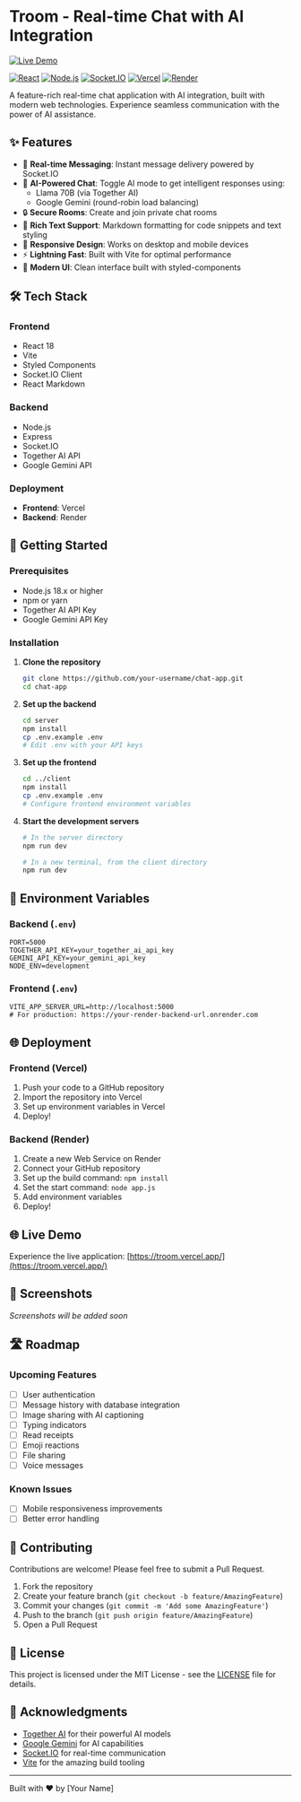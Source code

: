 # Troom - Real-time Chat with AI Integration

[![Live Demo](https://img.shields.io/badge/🚀_Live_Demo-000?style=for-the-badge&logo=vercel&labelColor=000000)](https://troom.vercel.app/)

[![React](https://img.shields.io/badge/React-18.2.0-61DAFB?logo=react)](https://reactjs.org/)
[![Node.js](https://img.shields.io/badge/Node.js-18.x-339933?logo=node.js)](https://nodejs.org/)
[![Socket.IO](https://img.shields.io/badge/Socket.IO-4.7.2-010101?logo=socket.io)](https://socket.io/)
[![Vercel](https://img.shields.io/badge/Deployed%20on-Vercel-000000?logo=vercel)](https://vercel.com/)
[![Render](https://img.shields.io/badge/Backend-Render-46e3b7?logo=render)](https://render.com/)

A feature-rich real-time chat application with AI integration, built with modern web technologies. Experience seamless communication with the power of AI assistance.

## ✨ Features

- 🚀 **Real-time Messaging**: Instant message delivery powered by Socket.IO
- 🤖 **AI-Powered Chat**: Toggle AI mode to get intelligent responses using:
  - Llama 70B (via Together AI)
  - Google Gemini (round-robin load balancing)
- 🔒 **Secure Rooms**: Create and join private chat rooms
- 💬 **Rich Text Support**: Markdown formatting for code snippets and text styling
- 📱 **Responsive Design**: Works on desktop and mobile devices
- ⚡ **Lightning Fast**: Built with Vite for optimal performance
- 🌈 **Modern UI**: Clean interface built with styled-components

## 🛠 Tech Stack

### Frontend
- React 18
- Vite
- Styled Components
- Socket.IO Client
- React Markdown

### Backend
- Node.js
- Express
- Socket.IO
- Together AI API
- Google Gemini API

### Deployment
- **Frontend**: Vercel
- **Backend**: Render

## 🚀 Getting Started

### Prerequisites
- Node.js 18.x or higher
- npm or yarn
- Together AI API Key
- Google Gemini API Key

### Installation

1. **Clone the repository**
   ```bash
   git clone https://github.com/your-username/chat-app.git
   cd chat-app
   ```

2. **Set up the backend**
   ```bash
   cd server
   npm install
   cp .env.example .env
   # Edit .env with your API keys
   ```

3. **Set up the frontend**
   ```bash
   cd ../client
   npm install
   cp .env.example .env
   # Configure frontend environment variables
   ```

4. **Start the development servers**
   ```bash
   # In the server directory
   npm run dev
   
   # In a new terminal, from the client directory
   npm run dev
   ```

## 🔧 Environment Variables

### Backend (`.env`)
```env
PORT=5000
TOGETHER_API_KEY=your_together_ai_api_key
GEMINI_API_KEY=your_gemini_api_key
NODE_ENV=development
```

### Frontend (`.env`)
```env
VITE_APP_SERVER_URL=http://localhost:5000
# For production: https://your-render-backend-url.onrender.com
```

## 🌐 Deployment

### Frontend (Vercel)
1. Push your code to a GitHub repository
2. Import the repository into Vercel
3. Set up environment variables in Vercel
4. Deploy!

### Backend (Render)
1. Create a new Web Service on Render
2. Connect your GitHub repository
3. Set up the build command: `npm install`
4. Set the start command: `node app.js`
5. Add environment variables
6. Deploy!

## 🌐 Live Demo

Experience the live application: [https://troom.vercel.app/](https://troom.vercel.app/)

## 📸 Screenshots

*Screenshots will be added soon*

## 🛣 Roadmap

### Upcoming Features
- [ ] User authentication
- [ ] Message history with database integration
- [ ] Image sharing with AI captioning
- [ ] Typing indicators
- [ ] Read receipts
- [ ] Emoji reactions
- [ ] File sharing
- [ ] Voice messages

### Known Issues
- [ ] Mobile responsiveness improvements
- [ ] Better error handling

## 🤝 Contributing

Contributions are welcome! Please feel free to submit a Pull Request.

1. Fork the repository
2. Create your feature branch (`git checkout -b feature/AmazingFeature`)
3. Commit your changes (`git commit -m 'Add some AmazingFeature'`)
4. Push to the branch (`git push origin feature/AmazingFeature`)
5. Open a Pull Request

## 📄 License

This project is licensed under the MIT License - see the [LICENSE](LICENSE) file for details.

## 🙏 Acknowledgments

- [Together AI](https://together.xyz/) for their powerful AI models
- [Google Gemini](https://ai.google.dev/) for AI capabilities
- [Socket.IO](https://socket.io/) for real-time communication
- [Vite](https://vitejs.dev/) for the amazing build tooling

---

Built with ❤️ by [Your Name]
